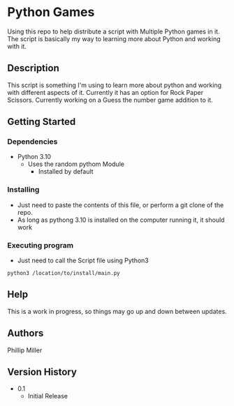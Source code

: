 # Python Games

Using this repo to help distribute a script with Multiple Python games in it. The script is basically my way to learning more about Python and working with it. 

## Description

This script is something I'm using to learn more about python and working with different aspects of it. Currently it has an option for Rock Paper Scissors. Currently working on a Guess the number game addition to it.

## Getting Started

### Dependencies

* Python 3.10
  * Uses the random pythom Module
    * Installed by default

### Installing

* Just need to paste the contents of this file, or perform a git clone of the repo.
* As long as pythong 3.10 is installed on the computer running it, it should work

### Executing program

* Just need to call the Script file using Python3
```
python3 /location/to/install/main.py
```

## Help

This is a work in progress, so things may go up and down between updates. 

## Authors

Phillip Miller 


## Version History

* 0.1
    * Initial Release
